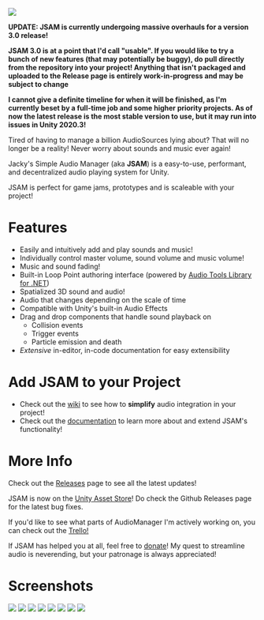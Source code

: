 ![](https://github.com/jackyyang09/Simple-Unity-Audio-Manager/blob/Media/Media/Homepage%20Promo/JSAM%20card%20image.png)

**UPDATE: JSAM is currently undergoing massive overhauls for a version 3.0 release!**

**JSAM 3.0 is at a point that I'd call "usable". If you would like to try a bunch of new features (that may potentially be buggy), do pull directly from the repository into your project! Anything that isn't packaged and uploaded to the Release page is entirely work-in-progress and may be subject to change**

**I cannot give a definite timeline for when it will be finished, as I'm currently beset by a full-time job and some higher priority projects. As of now the latest release is the most stable version to use, but it may run into issues in Unity 2020.3!**

Tired of having to manage a billion AudioSources lying about? That will no longer be a reality!
Never worry about sounds and music ever again!

Jacky's Simple Audio Manager (aka **JSAM**) is a easy-to-use, performant, and decentralized audio playing system for Unity.

JSAM is perfect for game jams, prototypes and is scaleable with your project!

# Features
- Easily and intuitively add and play sounds and music!
- Individually control master volume, sound volume and music volume!
- Music and sound fading!
- Built-in Loop Point authoring interface (powered by [Audio Tools Library for .NET](https://github.com/Zeugma440/atldotnet))
- Spatialized 3D sound and audio!
- Audio that changes depending on the scale of time
- Compatible with Unity's built-in Audio Effects
- Drag and drop components that handle sound playback on
   - Collision events
   - Trigger events
   - Particle emission and death
- *Extensive* in-editor, in-code documentation for easy extensibility

# Add JSAM to your Project
- Check out the [wiki](https://github.com/jackyyang09/Simple-Unity-Audio-Manager/wiki/1.-Downloading-and-Importing-JSAM) to see how to **simplify** audio integration in your  project!
- Check out the [documentation](https://jackyyang09.github.io/Simple-Unity-Audio-Manager/) to learn more about and extend JSAM's functionality!

# More Info
Check out the [Releases](https://github.com/jackyyang09/Simple-Unity-Audio-Manager/releases) page to see all the latest updates!

JSAM is now on the [Unity Asset Store](https://assetstore.unity.com/packages/tools/audio/jacky-s-simple-audio-manager-176802)! Do check the Github Releases page for the latest bug fixes.

If you'd like to see what parts of AudioManager I'm actively working on, you can check out the [Trello!](https://trello.com/b/r6237lmD/audiomanager)

If JSAM has helped you at all, feel free to [donate](https://www.paypal.com/paypalme/brogrammist)! My quest to streamline audio is neverending, but your patronage is always appreciated!

# Screenshots
![](https://github.com/jackyyang09/Simple-Unity-Audio-Manager/blob/Media/Media/Homepage%20Promo/JSAM%20promo%201.png)
![](https://github.com/jackyyang09/Simple-Unity-Audio-Manager/blob/Media/Media/Homepage%20Promo/JSAM%20promo%202.png)
![](https://github.com/jackyyang09/Simple-Unity-Audio-Manager/blob/Media/Media/Homepage%20Promo/JSAM%20promo%203.png)
![](https://github.com/jackyyang09/Simple-Unity-Audio-Manager/blob/Media/Media/Homepage%20Promo/JSAM%20promo%204.png)
![](https://github.com/jackyyang09/Simple-Unity-Audio-Manager/blob/Media/Media/Homepage%20Promo/JSAM%20promo%205.png)
![](https://github.com/jackyyang09/Simple-Unity-Audio-Manager/blob/Media/Media/Homepage%20Promo/JSAM%20promo%206.png)
![](https://github.com/jackyyang09/Simple-Unity-Audio-Manager/blob/Media/Media/Homepage%20Promo/JSAM%20promo%207.png)
![](https://github.com/jackyyang09/Simple-Unity-Audio-Manager/blob/Media/Media/Homepage%20Promo/JSAM%20promo%208.png)
